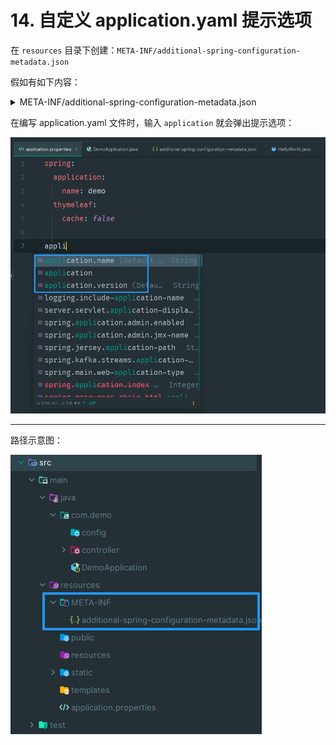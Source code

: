 # 14. 自定义 application.yaml 提示选项

在 `resources` 目录下创建：`META-INF/additional-spring-configuration-metadata.json`

假如有如下内容：

<details><summary>META-INF/additional-spring-configuration-metadata.json</summary>

```json
{
  "properties": [
    {
      "name": "application.name",
      "description": "Default value is artifactId in pom.xml.",
      "type": "java.lang.String"
    },
    {
      "name": "application.version",
      "description": "Default value is version in pom.xml.",
      "type": "java.lang.String"
    },
    {
      "name": "developer.name",
      "description": "The Developer Name.",
      "type": "java.lang.String"
    },
    {
      "name": "developer.website",
      "description": "The Developer Website.",
      "type": "java.lang.String"
    },
    {
      "name": "developer.qq",
      "description": "The Developer QQ Number.",
      "type": "java.lang.String"
    },
    {
      "name": "developer.phone-number",
      "description": "The Developer Phone Number.",
      "type": "java.lang.String"
    }
  ]
}
```

</details>

在编写 application.yaml 文件时，输入 `application` 就会弹出提示选项：

![图 1](images/b479d584d3267ce4bdb39022f3ebfb2036322129792cbd4166c9c927c62cb1fe.png)  

---

路径示意图：

![图 0](images/11f8c24ab32b7dd1f93c970735f3bfe3810435aa6d569a2be52722a3c1662f2d.png)  
